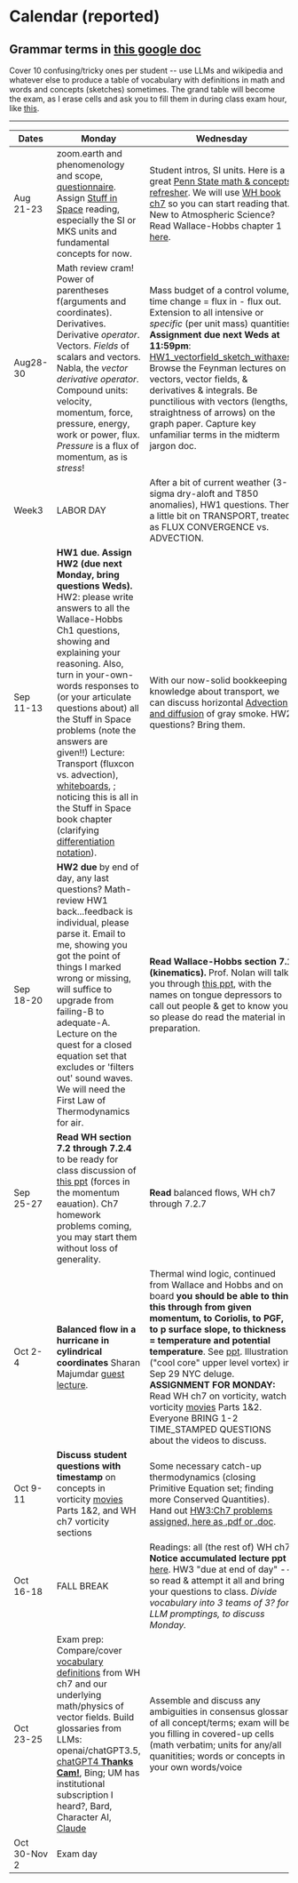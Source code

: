 # Calendar (reported) 

## Grammar terms in [this google doc](https://docs.google.com/document/d/167c9hzHmwGoN1B_j-ZskOJ8Ffwu-GBIl4-UckAuDVK4/edit?usp=sharing)
Cover 10 confusing/tricky ones per student -- use LLMs and wikipedia and whatever else to produce a table of vocabulary with definitions in math and words and concepts (sketches) sometimes. The grand table will become the exam, as I erase cells and ask you to fill them in during class exam hour, like [this](https://github.com/ATMOcanes/ATM651/blob/master/Midterm_Exam_Key.pdf). 

---------

Dates	|Monday	|Wednesday
-------|------------- | ------------- 
Aug 21-23 |zoom.earth and phenomenology and scope, [questionnaire](https://github.com/ATMOcanes/ATM651/blob/master/Week1-2_basics/ATM_GradDyn_Intake_Questionnaire.docx). Assign [Stuff in Space](https://weather.rsmas.miami.edu/bmapes/http/pagestuff/ShortCourseBook/Chapter1_StuffInSpace.pdf) reading, especially the SI or MKS units and fundamental concepts for now. | Student intros, SI units. Here is a great [Penn State math & concepts refresher](https://www.e-education.psu.edu/meteo300/node/694). We will use [WH book ch7](https://weather.rsmas.miami.edu/bmapes/http/pagestuff/WallaceHobbs-Ch7.pdf) so you can start reading that. New to Atmospheric Science? Read Wallace-Hobbs chapter 1 [here](https://github.com/ATMOcanes/ATM651/blob/master/Week1-2_basics/WallaceHobbs-Ch01.pdf). 
Aug28-30 	| Math review cram! Power of parentheses f(arguments and coordinates). Derivatives. Derivative *operator*. Vectors. *Fields* of scalars and vectors. Nabla, the *vector derivative operator*. Compound units: velocity, momentum, force, pressure, energy, work or power, flux. *Pressure* is a flux of momentum, as is *stress*! | Mass budget of a control volume, time change = flux in - flux out. Extension to all intensive or *specific* (per unit mass) quantities. **Assignment due next Weds at 11:59pm**: [HW1_vectorfield_sketch_withaxes](https://github.com/ATMOcanes/ATM651/blob/master/Week1-2_basics). Browse the Feynman lectures on vectors, vector fields, & derivatives & integrals. Be punctilious with vectors (lengths, straightness of arrows) on the graph paper. Capture key unfamiliar terms in the midterm jargon doc. 
Week3|LABOR DAY | After a bit of current weather (3-sigma dry-aloft and T850 anomalies), HW1 questions. Then a little bit on TRANSPORT, treated as FLUX CONVERGENCE vs. ADVECTION. 
Sep 11-13 |**HW1 due. Assign HW2 (due next Monday, bring questions Weds).** HW2: please write answers to all the Wallace-Hobbs Ch1 questions, showing and explaining your reasoning. Also, turn in your-own-words responses to (or your articulate questions about) all the Stuff in Space problems (note the answers are given!!) Lecture: Transport (fluxcon vs. advection), [whiteboards](https://github.com/ATMOcanes/ATM651/blob/master/Week1-2_basics/Whiteboard_transport_fluxconv_advection.pdf), ; noticing this is all in the Stuff in Space book chapter (clarifying [differentiation notation](https://en.wikipedia.org/wiki/Notation_for_differentiation#Partial_derivatives)). |With our now-solid bookkeeping knowledge about transport, we can discuss horizontal [Advection and diffusion](https://github.com/ATMOcanes/ATM651/blob/master/Files_unsorted/Advection_diffusion.demos.pdf) of gray smoke. HW2 questions? Bring them.|
Sep 18-20 |**HW2 due** by end of day, any last questions? Math-review HW1 back...feedback is individual, please parse it. Email to me, showing you got the point of things I marked wrong or missing, will suffice to upgrade from failing-B to adequate-A. Lecture on the quest for a closed equation set that excludes or 'filters out' sound waves. We will need the First Law of Thermodynamics for air. | **Read Wallace-Hobbs section 7.1 (kinematics).** Prof. Nolan will talk you through [this ppt](https://github.com/ATMOcanes/ATM651/blob/master/WH_chapter7/Kinematics_WH_7.1.pptx), with the names on tongue depressors to call out people & get to know you, so please do read the material in preparation. |
Sep 25-27 |**Read WH section 7.2 through 7.2.4** to be ready for class discussion of [this ppt](https://github.com/ATMOcanes/ATM651/blob/master/WH_chapter7/Forces_WH7.2.pptx) (forces in the momentum eauation). Ch7 homework problems coming, you may start them without loss of generality. | **Read** balanced flows, WH ch7 through 7.2.7|
Oct 2-4 |**Balanced flow in a hurricane in cylindrical coordinates** Sharan Majumdar [guest lecture](https://github.com/ATMOcanes/ATM651/tree/master/Gradient_thermal_wind_Sharan). |Thermal wind logic, continued from Wallace and Hobbs and on board **you should be able to think this through from given momentum, to Coriolis, to PGF, to p surface slope, to thickness = temperature and potential temperature**. See [ppt](https://github.com/ATMOcanes/ATM651/blob/master/WHITEBOARD_PHOTOS/Logics_Thermalwind_CoolCore_Cyclones.pptx). Illustration ("cool core" upper level vortex) in Sep 29 NYC deluge. **ASSIGNMENT FOR MONDAY:** Read WH ch7 on vorticity, watch vorticity [movies](http://web.mit.edu/hml/ncfmf.html) Parts 1&2. Everyone BRING 1-2 TIME_STAMPED QUESTIONS about the videos to discuss. |
Oct 9-11 |**Discuss student questions with timestamp** on concepts in vorticity [movies](http://web.mit.edu/hml/ncfmf.html) Parts 1&2, and WH ch7 vorticity sections | Some necessary catch-up thermodynamics (closing Primitive Equation set; finding more Conserved Quantities). Hand out [HW3:Ch7 problems assigned, here as .pdf or .doc](https://github.com/ATMOcanes/ATM651/blob/master/WH_chapter7). |
Oct 16-18 | FALL BREAK | Readings: all (the rest of) WH ch7 **Notice accumulated lecture ppt** [here](https://github.com/ATMOcanes/ATM651/blob/master/WH_chapter7/Forces_WH7.2). HW3 "due at end of day" -- so read & attempt it all and bring your questions to class. *Divide vocabulary into 3 teams of 3? for LLM promptings, to discuss Monday.* |
Oct 23-25 | Exam prep: Compare/cover [vocabulary definitions](https://docs.google.com/document/d/167c9hzHmwGoN1B_j-ZskOJ8Ffwu-GBIl4-UckAuDVK4/edit) from WH ch7 and our underlying math/physics of vector fields. Build glossaries from LLMs: openai/chatGPT3.5, [chatGPT4 **Thanks Cam!**](https://docs.google.com/document/d/1ffX5VAzhdYgoUo_GcoPSI_Ulf-uJzziXfkGAAREHuJE/edit), Bing; UM has institutional subscription I heard?, Bard, Character AI, [Claude](https://github.com/ATMOcanes/ATM651/blob/master/Glossary_table_Claude_Anthropic.md) | Assemble and discuss any ambiguities in consensus glossary of all concept/terms; exam will be you filling in covered-up cells (math verbatim; units for any/all quanitities; words or concepts in your own words/voice |
Oct 30-Nov 2 |Exam day||
